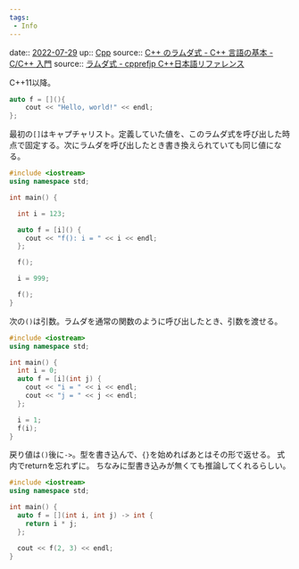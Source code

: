 ```yaml
---
tags:
 - Info
---
```


date:: [2022-07-29](Daily_Note/2022-07-29.md)
up:: [Cpp](../Bar/Program/Cpp.md)
source:: [C++ のラムダ式 - C++ 言語の基本 - C/C++ 入門](https://www.c.keicode.com/cpp/cpp-lambda.php)
source:: [ラムダ式 - cpprefjp C++日本語リファレンス](https://cpprefjp.github.io/lang/cpp11/lambda_expressions.html)

C++11以降。

```cpp
auto f = [](){
	cout << "Hello, world!" << endl;
};
```

最初の`[]`はキャプチャリスト。定義していた値を、このラムダ式を呼び出した時点で固定する。次にラムダを呼び出したとき書き換えられていても同じ値になる。

```cpp
#include <iostream>
using namespace std;

int main() {

  int i = 123;

  auto f = [i]() {
    cout << "f(): i = " << i << endl;
  };

  f();

  i = 999;

  f();
}
```

次の`()`は引数。ラムダを通常の関数のように呼び出したとき、引数を渡せる。

```cpp
#include <iostream>
using namespace std;

int main() {
  int i = 0;
  auto f = [i](int j) {
    cout << "i = " << i << endl;
    cout << "j = " << j << endl;
  };

  i = 1;
  f(i);
}
```

戻り値は`()`後に`->`。型を書き込んで、`{}`を始めればあとはその形で返せる。
式内でreturnを忘れずに。
ちなみに型書き込みが無くても推論してくれるらしい。

```cpp
#include <iostream>
using namespace std;

int main() {
  auto f = [](int i, int j) -> int {
    return i * j;
  };

  cout << f(2, 3) << endl;
}
```